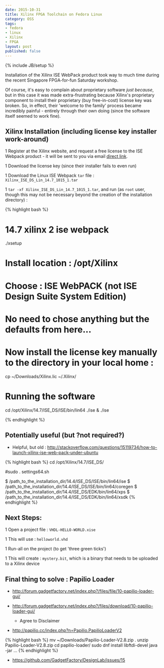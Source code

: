 ```yaml
---
date: 2015-10-31
title: Xilinx FPGA Toolchain on Fedora Linux
category: OSS
tags:
- fedora
- linux
- Xilinx
- FPGA
layout: post
published: false
---
```

{% include JB/setup %}

Installation of the Xilinx ISE WebPack product took way to much time during the 
recent Singapore FPGA-for-fun Saturday workshop.

Of course, it's easy to complain about proprietary software *just because*, but
in this case it was made extra-frustrating because Xilinx's proprietary component
to install their proprietary (buy free-in-cost) license key was broken.  So, 
in effect, their 'welcome to the family' process became incredibly painful - 
entirely through their own doing (since the software itself seemed to work fine).

Xilinx Installation (including license key installer work-around)
----------------------------------------------------------------------

1   Register at the Xilinx website, and request a free license to the ISE Webpack product - 
    it will be sent to you via email [direct link](https://secure.xilinx.com/webreg/login.do).
    
1   Download the license key (since their installer fails to even run)

1   Download the Linux ISE Webpack ```tar``` file  : ```Xilinx_ISE_DS_Lin_14.7_1015_1.tar```

1   ```tar -xf Xilinx_ISE_DS_Lin_14.7_1015_1.tar```, and run (as ```root``` user, though
    this may not be necessary beyond the creation of the installation directory) :

{% highlight bash %}
# 14.7 xilinx 2 ise webpack

./xsetup

# Install location : /opt/Xilinx 
# Choose : ISE WebPACK (not ISE Design Suite System Edition)
#   No need to chose anything but the defaults from here...

# Now install the license key manually to the directory in your local home :
cp ~/Downloads/Xilinx.lic ~/.Xilinx/

# Running the software
cd /opt/Xilinx/14.7/ISE_DS/ISE/bin/lin64
./ise &
./ise 

{% endhighlight %}


Potentially useful (but ?not required?)
--------------------------------------------------

*   Helpful, but old : http://stackoverflow.com/questions/15119734/how-to-launch-xilinx-ise-web-pack-under-ubuntu

{% highlight bash %}
cd /opt/Xilinx/14.7/ISE_DS/

#sudo . settings64.sh

$ /path_to_the_installation_dir/14.4/ISE_DS/ISE/bin/lin64/ise
$ /path_to_the_installation_dir/14.4/ISE_DS/ISE/bin/lin64/coregen
$ /path_to_the_installation_dir/14.4/ISE_DS/EDK/bin/lin64/xps
$ /path_to_the_installation_dir/14.4/ISE_DS/EDK/bin/lin64/xsdk
{% endhighlight %}


Next Steps:
------------------------------------------------
  
1  Open a project file : ```VHDL-HELLO-WORLD.xise```

1  This will use : ```helloworld.vhd```

1  Run-all on the project (to get 'three green ticks') 

1  This will create : ```mystery.bit```, which is a binary that needs to be uploaded to a Xilinx device



Final thing to solve : Papilio Loader
------------------------------------------------
  
*  http://forum.gadgetfactory.net/index.php?/files/file/10-papilio-loader-gui/

*  http://forum.gadgetfactory.net/index.php?/files/download/10-papilio-loader-gui/
   +  Agree to Disclaimer

*  http://papilio.cc/index.php?n=Papilio.PapilioLoaderV2
  
{% highlight bash %}
mv ~/Downloads/Papilio-Loader-V2.8.zip .
unzip Papilio-Loader-V2.8.zip 
cd papilio-loader/
sudo dnf install libftdi-devel
java -jar ...
{% endhighlight %}

*  https://github.com/GadgetFactory/DesignLab/issues/15
